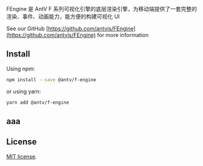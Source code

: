 FEngine 是 AntV F 系列可视化引擎的底层渲染引擎，为移动端提供了一套完整的渲染、事件、动画能力，能方便的构建可视化 UI

See our GitHub [https://github.com/antvis/FEngine](https://github.com/antvis/FEngine) for more information

## Install

Using npm:

```sh
npm install --save @antv/f-engine
```

or using yarn:

```sh
yarn add @antv/f-engine
```

## aaa

## License

[MIT license](./LICENSE).
